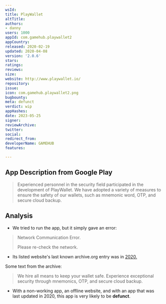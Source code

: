 ```yaml
---
wsId: 
title: PlayWallet
altTitle: 
authors:
- danny
users: 1000
appId: com.gamehub.playwallet2
appCountry: 
released: 2020-02-19
updated: 2020-04-08
version: '2.0.6'
stars: 
ratings: 
reviews: 
size: 
website: http://www.playwallet.io/
repository: 
issue: 
icon: com.gamehub.playwallet2.png
bugbounty: 
meta: defunct
verdict: wip
appHashes: 
date: 2023-05-25
signer: 
reviewArchive: 
twitter: 
social: 
redirect_from: 
developerName: GAMEHUB
features: 

---
```


## App Description from Google Play 

> Experienced personnel in the security field participated in the development of PlayWallet. We have adopted a variety of measures to ensure the safety of our wallets, such as mnemonic word, OTP, and secure cloud backup.

## Analysis 

- We tried to run the app, but it simply gave an error: 

> Network Communication Error. 
>
> Please re-check the network.

- Its listed website's last known archive.org entry was in [2020.](https://web.archive.org/web/20200120033903/http://www.playwallet.io/)

Some text from the archive: 

> We hire all means to keep your wallet safe. Experience exceptional security through mnemonics, OTP, and secure cloud backup.

- With a non-working app, an offline website, and with an app that was last updated in 2020, this app is very likely to be **defunct**.